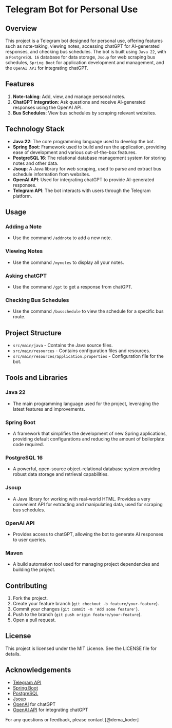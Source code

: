 # Telegram Bot for Personal Use

## Overview

This project is a Telegram bot designed for personal use, offering features such as note-taking, viewing notes, accessing chatGPT for AI-generated responses, and checking bus schedules. The bot is built using `Java 22`, with a `PostgreSQL 16` database for data storage, `Jsoup` for web scraping bus schedules, `Spring Boot` for application development and management, and the `OpenAI API` for integrating chatGPT.

## Features

1. **Note-taking**: Add, view, and manage personal notes.
2. **ChatGPT Integration**: Ask questions and receive AI-generated responses using the OpenAI API.
3. **Bus Schedules**: View bus schedules by scraping relevant websites.

## Technology Stack

- **Java 22**: The core programming language used to develop the bot.
- **Spring Boot**: Framework used to build and run the application, providing ease of development and various out-of-the-box features.
- **PostgreSQL 16**: The relational database management system for storing notes and other data.
- **Jsoup**: A Java library for web scraping, used to parse and extract bus schedule information from websites.
- **OpenAI API**: Used for integrating chatGPT to provide AI-generated responses.
- **Telegram API**: The bot interacts with users through the Telegram platform.

## Usage

### Adding a Note
- Use the command `/addnote` to add a new note.

### Viewing Notes
- Use the command `/mynotes` to display all your notes.

### Asking chatGPT
- Use the command `/gpt` to get a response from chatGPT.

### Checking Bus Schedules
- Use the command `/busschedule` to view the schedule for a specific bus route.

## Project Structure

- `src/main/java` - Contains the Java source files.
- `src/main/resources` - Contains configuration files and resources.
- `src/main/resources/application.properties` - Configuration file for the bot.

## Tools and Libraries

### Java 22
- The main programming language used for the project, leveraging the latest features and improvements.

### Spring Boot
- A framework that simplifies the development of new Spring applications, providing default configurations and reducing the amount of boilerplate code required.

### PostgreSQL 16
- A powerful, open-source object-relational database system providing robust data storage and retrieval capabilities.

### Jsoup
- A Java library for working with real-world HTML. Provides a very convenient API for extracting and manipulating data, used for scraping bus schedules.

### OpenAI API
- Provides access to chatGPT, allowing the bot to generate AI responses to user queries.

### Maven
- A build automation tool used for managing project dependencies and building the project.

## Contributing

1. Fork the project.
2. Create your feature branch (`git checkout -b feature/your-feature`).
3. Commit your changes (`git commit -m 'Add some feature'`).
4. Push to the branch (`git push origin feature/your-feature`).
5. Open a pull request.

## License

This project is licensed under the MIT License. See the LICENSE file for details.

## Acknowledgements

- [Telegram API](https://core.telegram.org/bots/api)
- [Spring Boot](https://spring.io/projects/spring-boot)
- [PostgreSQL](https://www.postgresql.org/)
- [Jsoup](https://jsoup.org/)
- [OpenAI](https://www.openai.com/) for chatGPT
- [OpenAI API](https://beta.openai.com/docs/api-reference/introduction) for integrating chatGPT

For any questions or feedback, please contact [@dema_koder]
